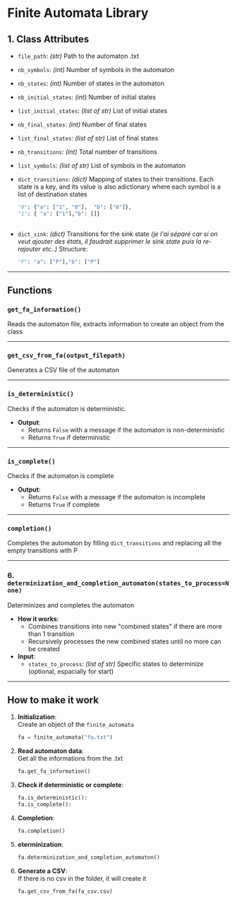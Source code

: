 # Finite Automata Library

## 1. **Class Attributes**
- `file_path`: *(str)* Path to the automaton .txt
- `nb_symbols`: *(int)* Number of symbols in the automaton
- `nb_states`: *(int)* Number of states in the automaton
- `nb_initial_states`: *(int)* Number of initial states
- `list_initial_states`: *(list of str)* List of initial states
- `nb_final_states`: *(int)* Number of final states
- `list_final_states`: *(list of str)* List of final states
- `nb_transitions`: *(int)* Total number of transitions
- `list_symbols`: *(list of str)* List of symbols in the automaton
- `dict_transitions`: *(dict)* Mapping of states to their transitions. Each state is a key, and its value is also adictionary where each symbol is a list of destination states

  ```python
  "0": {"a": ["1", "0"],  "b": ["0"]},
  "1": { "a": ["1"],"b": []}
 
  ```


- `dict_sink`: *(dict)* Transitions for the sink state *(je l'ai séparé car si on veut ajouter des états, il faudrait supprimer le sink state puis la re-rajouter etc..)*
  Structure:  
  ```python
  "P": "a": ["P"],"b": ["P"]
  ```

---

## **Functions**

###  **`get_fa_information()`**
Reads the automaton file, extracts  information to create an object from the class

---

###  **`get_csv_from_fa(output_filepath)`**
Generates a CSV file of the automaton

---

###  **`is_deterministic()`**
Checks if the automaton is deterministic. 

- **Output**:
  - Returns `False` with a message if the automaton is non-deterministic
  - Returns `True` if deterministic

---

### **`is_complete()`**
Checks if the automaton is complete
- **Output**:
  - Returns `False` with a message if the automaton is incomplete
  - Returns `True` if complete

---

### **`completion()`**
Completes the automaton by filling `dict_transitions` and replacing all the empty transitions with P

---

### 6. **`determinization_and_completion_automaton(states_to_process=None)`**
Determinizes and completes the automaton
- **How it works**:
  - Combines  transitions into new "combined states" if there are more than 1 transition
  - Recursively processes the new combined states until no more can be created
- **Input**: 
  - `states_to_process`: *(list of str)* Specific states to determinize (optional, espacially for start)

---

## **How to make it work**

1. **Initialization**:  
   Create an object of the `finite_automata` 
   ```python
   fa = finite_automata("fa.txt")
   ```

2. **Read automaton data**:  
    Get all the informations from the .txt
   ```python
   fa.get_fa_information()
   ```

3. **Check if deterministic or complete**:  
   ```python
   fa.is_deterministic():
   fa.is_complete():
   ```

4. **Completion**:
   ```python
   fa.completion()
   ```

5. **eterminization**:
   ```python
   fa.determinization_and_completion_automaton()
   ```

6. **Generate a CSV**:  
    If there is no csv in the folder, it will create it
   ```python
   fa.get_csv_from_fa(fa_csv.csv)
   ```

